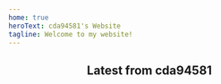 ```yaml
---
home: true
heroText: cda94581's Website
tagline: Welcome to my website!
---
```

<h2 style="text-align:center">Latest from cda94581</h2>
<YouTubeVideo id="Pgr_fHozIsk" />
<TwitchChannel id="cda94581" />
<TwitterFollow id="cda94581" />
<TwitterTimeline id="cda94581" />
<YouTubeVideo id="ry5WhrjdXiU" />